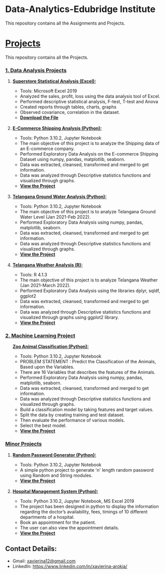 # Data-Analytics-Edubridge Institute
This repository contains all the Assignments and Projects.


# <a href="https://github.com/xavierina12/Data-Analytics/tree/main/Projects"> Projects  </a>
This repository contains all the Projects.
 

### <a href="https://github.com/xavierina12/Data-Analytics/tree/main/Projects/1.%20Data%20Analysis%20Projects"> 1. Data Analysis Projects  </a>
<ol>
<li> <a href="https://github.com/xavierina12/Data-Analytics/tree/main/Projects/1.%20Data%20Analysis%20Projects/1.%20Superstore%20Statistical%20Analysis%20(Excel)"><b>Superstore Statistical Analysis (Excel):</b></a></li>
<ul>
     <li> Tools: Microsoft Excel 2019 </li> 
     <li>Analyzed the sales, profit, loss using the data analysis tool of Excel.</li> 
     <li>Performed descriptive statistical analysis, F-test, T-test and Anova</li>
     <li> Created reports through tables, charts, graphs </li>
     <li>Observed covariance, correlation in the dataset.</li>
     <li><a href="https://github.com/xavierina12/Data-Analytics/tree/main/Projects/1.%20Data%20Analysis%20Projects/1.%20Superstore%20Statistical%20Analysis%20(Excel)"> <b>Download the File</b></a></li>
</ul> 
</br>

<li><a href="https://github.com/xavierina12/Data-Analytics/tree/main/Projects/1.%20Data%20Analysis%20Projects/2.%20E-Commerce%20Shipping%20Analysis%20(Python)"><b> E-Commerce Shipping Analysis (Python):</b></a> </li>
<ul>
    <li>Tools: Python 3.10.2, Jupyter Notebook </li>
    <li>The main objective of this project is to analyze the Shipping data of an E-commerce company. </li> 
    <li> Performed Exploratory Data Analysis on the E-commerce Shipping Dataset using numpy, pandas, matplotlib, seaborn. </li>
    <li>Data was extracted, cleansed, transformed and merged to get information. </li>
    <li>Data was analyzed through Descriptive statistics functions and visualized through graphs.</li>
    <li><a href="https://github.com/xavierina12/Data-Analytics/tree/main/Projects/1.%20Data%20Analysis%20Projects/2.%20E-Commerce%20Shipping%20Analysis%20(Python)"><b>View the Project</b></a></li>
</ul>
</br>
  
<li><a href="https://github.com/xavierina12/Data-Analytics/tree/main/Projects/1.%20Data%20Analysis%20Projects/3.%20Telangana%20Groundwater%20Analysis%20(Python)"><b>Telangana Ground Water Analysis (Python): </b> </a> </li>
<ul>
     <li> Tools: Python 3.10.2, Jupyter Notebook</li>
     <li>The main objective of this project is to analyze Telangana Ground Water Level (Jan 2021-Feb 2022). </li>
     <li>Performed Exploratory Data Analysis using numpy, pandas, matplotlib, seaborn. </li>
     <li>Data was extracted, cleansed, transformed and merged to get information.</li> 
     <li>Data was analyzed through Descriptive statistics functions and visualized through graphs.</li>
     <li><a href="https://github.com/xavierina12/Data-Analytics/tree/main/Projects/1.%20Data%20Analysis%20Projects/3.%20Telangana%20Groundwater%20Analysis%20(Python)"><b>View the Project</b></a></li>
</ul>
</br>

<li><a href="https://github.com/xavierina12/Data-Analytics/tree/main/Projects/1.%20Data%20Analysis%20Projects/4.%20Telangana%20Weather%20Analysis%20(R)"><b>Telangana Weather Analysis (R):</b></a></li>
<ul>
     <li>Tools: R 4.1.3</li>
     <li>The main objective of this project is to analyze Telangana Weather (Jan 2021-March 2022). </li>
     <li>Performed Exploratory Data Analysis using the libraries dplyr, sqldf, ggplot2</li>
     <li>Data was extracted, cleansed, transformed and merged to get information. </li>
     <li>Data was analyzed through Descriptive statistics functions and visualized through graphs using ggplot2 library.</li>
     <li><a href="https://github.com/xavierina12/Data-Analytics/tree/main/Projects/1.%20Data%20Analysis%20Projects/4.%20Telangana%20Weather%20Analysis%20(R)"><b>View the Project</b></a></li>
</ul>
</ol>

###  <a href="https://github.com/xavierina12/Data-Analytics/tree/main/Projects/2.%20Machine%20Learning%20Project"> 2. Machine Learning Project </a>
<a href="https://github.com/xavierina12/Data-Analytics/tree/main/Projects/2.%20Machine%20Learning%20Project/Zoo%20Animal%20Classification%20(Python)">
 <ul>
<b>Zoo Animal Classification (Python):</b></a>
       <ul>
            <li>Tools: Python 3.10.2, Jupyter Notebook </li>
            <li>PROBLEM STATEMENT : Predict the Classification of the Animals, Based upon the Variables.</li>
             <li>There are 16 Variables that describes the features of the Animals.</li>
             <li>Performed Exploratory Data Analysis using numpy, pandas, matplotlib, seaborn. </li>
            <li>Data was extracted, cleansed, transformed and merged to get information.</li> 
            <li>Data was analyzed through Descriptive statistics functions and visualized through graphs.</li>
             <li>Build a classification model by taking features and target values.</li> 
             <li>Split the data by creating training and test dataset.</li> 
             <li>Then evaluate the performance of various models.</li> 
             <li>Select the best model.</li> 
             <li><a href="https://github.com/xavierina12/Data-Analytics/tree/main/Projects/2.%20Machine%20Learning%20Project/Zoo%20Animal%20Classification%20(Python)"><b>View the Project</b></a></li>


</ul>
</ul>


### <a href="https://github.com/xavierina12/Data-Analytics/tree/main/Projects/Minor%20Projects"> Minor Projects  </a>
<ol>
<li> <b> <a href="https://github.com/xavierina12/Data-Analytics/tree/main/Projects/Minor%20Projects/1.%20Random%20Password%20Generator%20(Python)"> Random Password Generator (Python):</b></a></li>
<ul>
    <li>Tools: Python 3.10.2, Jupyter Notebook</li>
    <li>A simple python project to generate 'n' length random password using Random and String modules. </li>
    <li><a href="https://github.com/xavierina12/Data-Analytics/tree/main/Projects/Minor%20Projects/1.%20Random%20Password%20Generator%20(Python)"><b>View the Project</b></a></li>
</ul>
</br>

 <li> <b> <a href="https://github.com/xavierina12/Data-Analytics/tree/main/Projects/Minor%20Projects/2.%20Hospital%20Management%20System%20(Python)"> Hospital Management System (Python):</b></a></li> 
<ul>     
     <li>Tools: Python 3.10.2, Jupyter Notebook, MS Excel 2019</li> 
     <li>The project has been designed in python to display the information regarding the doctor’s availability, fees, timings of 10 different departments of a hospital.</li> 
     <li>Book an appointment for the patient.</li> 
     <li>The user can also view the appointment details.</li>  
     <li><a href="https://github.com/xavierina12/Data-Analytics/tree/main/Projects/Minor%20Projects/2.%20Hospital%20Management%20System%20(Python)"><b>View the Project</b></a></li>
</ul>
</ol>




## Contact Details:
* Gmail: xavierina12@gmail.com
* LinkedIn: https://www.linkedin.com/in/xavierina-arokia/

